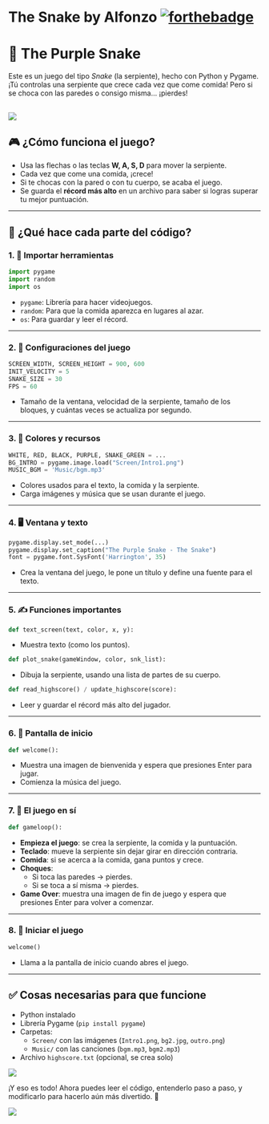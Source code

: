 # The Snake by Alfonzo [![forthebadge](https://forthebadge.com/images/badges/made-with-python.svg)](https://forthebadge.com)





# 🐍 The Purple Snake

Este es un juego del tipo *Snake* (la serpiente), hecho con Python y Pygame. ¡Tú controlas una serpiente que crece cada vez que come comida! Pero si se choca con las paredes o consigo misma... ¡pierdes!


![](./snake.png)
---

## 🎮 ¿Cómo funciona el juego?

- Usa las flechas o las teclas **W, A, S, D** para mover la serpiente.
- Cada vez que come una comida, ¡crece!
- Si te chocas con la pared o con tu cuerpo, se acaba el juego.
- Se guarda el **récord más alto** en un archivo para saber si logras superar tu mejor puntuación.

---

## 🧠 ¿Qué hace cada parte del código?

### 1. 🔧 Importar herramientas

```python
import pygame
import random
import os
```

- `pygame`: Librería para hacer videojuegos.
- `random`: Para que la comida aparezca en lugares al azar.
- `os`: Para guardar y leer el récord.

---

### 2. 📏 Configuraciones del juego

```python
SCREEN_WIDTH, SCREEN_HEIGHT = 900, 600
INIT_VELOCITY = 5
SNAKE_SIZE = 30
FPS = 60
```

- Tamaño de la ventana, velocidad de la serpiente, tamaño de los bloques, y cuántas veces se actualiza por segundo.

---

### 3. 🎨 Colores y recursos

```python
WHITE, RED, BLACK, PURPLE, SNAKE_GREEN = ...
BG_INTRO = pygame.image.load("Screen/Intro1.png")
MUSIC_BGM = 'Music/bgm.mp3'
```

- Colores usados para el texto, la comida y la serpiente.
- Carga imágenes y música que se usan durante el juego.

---

### 4. 🖥️ Ventana y texto

```python
pygame.display.set_mode(...)
pygame.display.set_caption("The Purple Snake - The Snake")
font = pygame.font.SysFont('Harrington', 35)
```

- Crea la ventana del juego, le pone un título y define una fuente para el texto.

---

### 5. ✍️ Funciones importantes

```python
def text_screen(text, color, x, y):
```

- Muestra texto (como los puntos).

```python
def plot_snake(gameWindow, color, snk_list):
```

- Dibuja la serpiente, usando una lista de partes de su cuerpo.

```python
def read_highscore() / update_highscore(score):
```

- Leer y guardar el récord más alto del jugador.

---

### 6. 👋 Pantalla de inicio

```python
def welcome():
```

- Muestra una imagen de bienvenida y espera que presiones Enter para jugar.
- Comienza la música del juego.

---

### 7. 🐍 El juego en sí

```python
def gameloop():
```

- **Empieza el juego**: se crea la serpiente, la comida y la puntuación.
- **Teclado**: mueve la serpiente sin dejar girar en dirección contraria.
- **Comida**: si se acerca a la comida, gana puntos y crece.
- **Choques**:
  - Si toca las paredes → pierdes.
  - Si se toca a sí misma → pierdes.
- **Game Over**: muestra una imagen de fin de juego y espera que presiones Enter para volver a comenzar.

---

### 8. 🚀 Iniciar el juego

```python
welcome()
```

- Llama a la pantalla de inicio cuando abres el juego.

---

## ✅ Cosas necesarias para que funcione

- Python instalado
- Librería Pygame (`pip install pygame`)
- Carpetas:
  - `Screen/` con las imágenes (`Intro1.png`, `bg2.jpg`, `outro.png`)
  - `Music/` con las canciones (`bgm.mp3`, `bgm2.mp3`)
- Archivo `highscore.txt` (opcional, se crea solo)



![](./unnamed%20(2).png)


¡Y eso es todo! Ahora puedes leer el código, entenderlo paso a paso, y modificarlo para hacerlo aún más divertido. 🎉

![](./draw.png)
